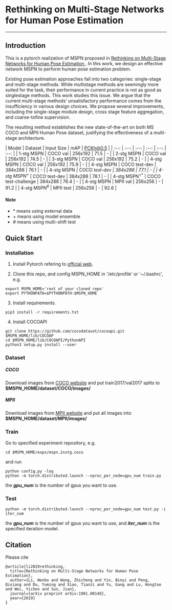 # Rethinking on Multi-Stage Networks for Human Pose Estimation
----

## Introduction
This is a pytorch realization of MSPN proposed in [ Rethinking on Multi-Stage Networks for Human Pose Estimation ][1]. In this work, we design an effective network MSPN to perform human pose estimation problem.

Existing pose estimation approaches fall into two categories: single-stage and multi-stage methods. While multistage methods are seemingly more suited for the task, their performance in current practice is not as good as singlestage methods. This work studies this issue. We argue that the current multi-stage methods’ unsatisfactory performance comes from the insufficiency in various design choices. We propose several improvements, including the single-stage module design, cross stage feature aggregation, and coarse-tofine supervision. 

The resulting method establishes the new state-of-the-art on both MS COCO and MPII Human Pose dataset, justifying the effectiveness of a multi-stage architecture.

| Model | Dataset | Input Size | mAP | PCKh@0.5 |
| :--: | :--: | :--: | :--: | :--: | :--: |
| 1-stg MSPN | COCO val | 256x192 | 71.5 | - |
| 2-stg MSPN | COCO val | 256x192 | 74.5 | - |
| 3-stg MSPN | COCO val | 256x192 | 75.2 | - |
| 4-stg MSPN | COCO val | 256x192 | 75.9 | - |
| 4-stg MSPN | COCO test-dev | 384x288 | 76.1 | - |
| 4-stg MSPN<sup>*</sup> | COCO test-dev | 384x288 | 77.1 | - |
| 4-stg MSPN<sup>+*</sup> | COCO test-dev | 384x288 | 78.1 | - |
| 4-stg MSPN<sup>+*</sup> | COCO test-challenge | 384x288 | 76.4 | - |
| 4-stg MSPN | MPII val | 256x256 | - | 91.2 |
| 4-stg MSPN<sup>#</sup> | MPII test | 256x256 | - | 92.6 |

#### Note
* \* means using external data
* \+ means using model ensemble
* \# means using multi-shift test

## Quick Start

### Installation

1. Install Pytorch refering to [official web][2].

2. Clone this repo, and config MSPN_HOME in '/etc/profile' or '~/.bashrc', e.g.
 ```
 export MSPN_HOME='root of your cloned repo'
 export PYTHONPATH=$PYTHONPATH:$MSPN_HOME
 ```

3. Install requirements.
 ```
 pip3 install -r requirements.txt
 ```

4. Install COCOAPI
 ```
 git clone https://github.com/cocodataset/cocoapi.git $MSPN_HOME/lib/COCOAP
 cd $MSPN_HOME/lib/COCOAPI/PythonAPI
 python3 setup.py install --user
 ```
 
### Dataset

##### COCO
Download images from [COCO website][3] and put train2017/val2017 splits to **$MSPN_HOME/dataset/COCO/images/**

##### MPII
Download images from [MPII website][4] and put all images into **$MSPN_HOME/dataset/MPII/images/**

### Train
Go to specified experiment repository, e.g.
```
cd $MSPN_HOME/exps/mspn.2xstg.coco
```
and run
```
python config.py -log
python -m torch.distributed.launch --nproc_per_node=gpu_num train.py
```
the ***gpu_num*** is the number of gpus you want to use.

### Test
```
python -m torch.distributed.launch --nproc_per_node=gpu_num test.py -i iter_num
```
the ***gpu_num*** is the number of gpus you want to use, and ***iter_num*** is the specified iteration model.

## Citation
Please cite
```
@article{li2019rethinking,
  title={Rethinking on Multi-Stage Networks for Human Pose Estimation},
  author={Li, Wenbo and Wang, Zhicheng and Yin, Binyi and Peng, Qixiang and Du, Yuming and Xiao, Tianzi and Yu, Gang and Lu, Hongtao and Wei, Yichen and Sun, Jian},
  journal={arXiv preprint arXiv:1901.00148},
  year={2019}
}
```

[1]: https://arxiv.org/abs/1901.00148
[2]: https://pytorch.org/
[3]: http://cocodataset.org/#download
[4]: http://human-pose.mpi-inf.mpg.de/


